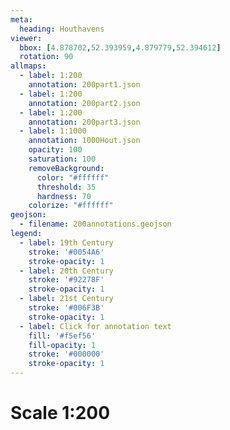 ```yaml
---
meta:
  heading: Houthavens
viewer:
  bbox: [4.878702,52.393959,4.879779,52.394612]
  rotation: 90 
allmaps:
  - label: 1:200
    annotation: 200part1.json
  - label: 1:200
    annotation: 200part2.json
  - label: 1:200
    annotation: 200part3.json
  - label: 1:1000
    annotation: 1000Hout.json
    opacity: 100
    saturation: 100
    removeBackground:
      color: "#ffffff"
      threshold: 35
      hardness: 70
    colorize: "#ffffff"
geojson:
  - filename: 200annotations.geojson
legend:
  - label: 19th Century
    stroke: '#0054A6'
    stroke-opacity: 1
  - label: 20th Century
    stroke: '#92278F'
    stroke-opacity: 1
  - label: 21st Century
    stroke: '#006F3B'
    stroke-opacity: 1
  - label: Click for annotation text
    fill: '#f5ef56'
    fill-opacity: 1
    stroke: '#000000'
    stroke-opacity: 1
---
```

# Scale 1:200